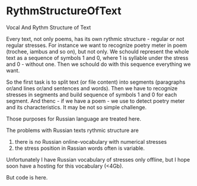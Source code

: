# RythmStructureOfText
Vocal And Rythm Structure of Text

Every text, not only poems, has its own rythmic structure - regular or not regular stresses.
For instance we want to recognize poetry meter in poem (trochee, iambus and so on), but not only.
We schould represent the whole text as a sequence of symbols 1 and 0, where 1 is syllable under the stress and 0 - without one. 
Then we schould do with this sequence everything we want.

So the first task is to split text (or file content) into segments (paragraphs or/and lines or/and sentences and words).
Then we have to recognize stresses in segments and build sequence of symbols 1 and 0 for each segment.
And thenc - if we have a poem - we use to detect poetry meter and its characteristics. It may be not so simple challenge.

Those purposes for Russian language are treated here.

The problems with Russian texts rythmic structure are
1. there is no Russian online-vocabulary with numerical stresses
2. the stress position in Rassian words often is variable.

Unfortunately I have Russian vocabulary of stresses only offline, but I hope soon have a hosting for this vocabulary (<4Gb).

But code is here. 


